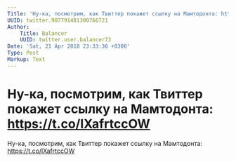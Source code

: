 ```yaml
---
Title: 'Ну-ка, посмотрим, как Твиттер покажет ссылку на Мамтодонта: https://t.co/lXafrtccOW'
UUID: twitter.987791481300766721
Author:
    Title: Balancer
    UUID: twitter.user.balancer73
Date: 'Sat, 21 Apr 2018 23:33:36 +0300'
Type: Post
Markup: Text
---
```


# Ну-ка, посмотрим, как Твиттер покажет ссылку на Мамтодонта: https://t.co/lXafrtccOW

Ну-ка, посмотрим, как Твиттер покажет ссылку на Мамтодонта:
https://t.co/lXafrtccOW